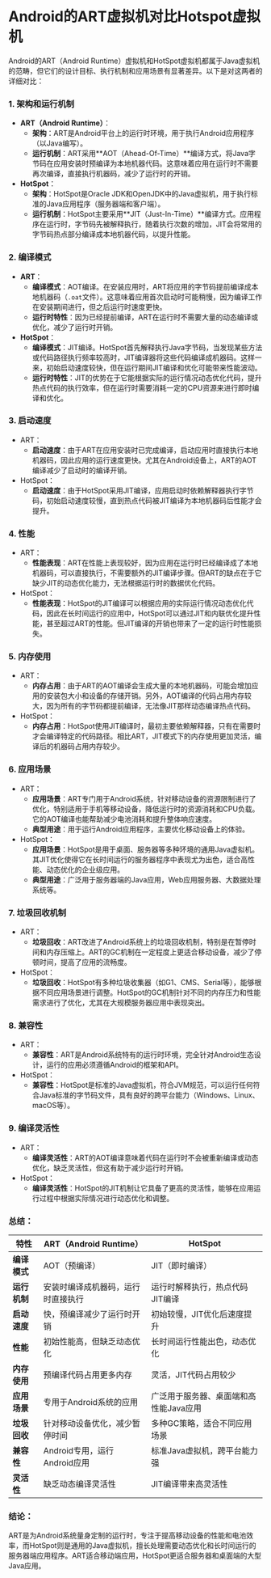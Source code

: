 # Android的ART虚拟机对比Hotspot虚拟机

Android的ART（Android Runtime）虚拟机和HotSpot虚拟机都属于Java虚拟机的范畴，但它们的设计目标、执行机制和应用场景有显著差异。以下是对这两者的详细对比：

### 1. **架构和运行机制**

- **ART（Android Runtime）**：
  - **架构**：ART是Android平台上的运行时环境，用于执行Android应用程序（以Java编写）。
  - **运行机制**：ART采用**AOT（Ahead-Of-Time）**编译方式，将Java字节码在应用安装时预编译为本地机器代码。这意味着应用在运行时不需要再次编译，直接执行机器码，减少了运行时的开销。
- **HotSpot**：
  - **架构**：HotSpot是Oracle JDK和OpenJDK中的Java虚拟机，用于执行标准的Java应用程序（服务器端和客户端）。
  - **运行机制**：HotSpot主要采用**JIT（Just-In-Time）**编译方式。应用程序在运行时，字节码先被解释执行，随着执行次数的增加，JIT会将常用的字节码热点部分编译成本地机器代码，以提升性能。

### 2. **编译模式**

- **ART**：
  - **编译模式**：AOT编译。在安装应用时，ART将应用的字节码提前编译成本地机器码（`.oat`文件）。这意味着应用首次启动时可能稍慢，因为编译工作在安装期间进行，但之后运行时速度更快。
  - **运行时特性**：因为已经提前编译，ART在运行时不需要大量的动态编译或优化，减少了运行时开销。
- **HotSpot**：
  - **编译模式**：JIT编译。HotSpot首先解释执行Java字节码，当发现某些方法或代码路径执行频率较高时，JIT编译器将这些代码编译成机器码。这样一来，初始启动速度较快，但在运行期间JIT编译和优化可能带来性能波动。
  - **运行时特性**：JIT的优势在于它能根据实际的运行情况动态优化代码，提升热点代码的执行效率，但在运行时需要消耗一定的CPU资源来进行即时编译和优化。

### 3. **启动速度**

- ART：
  - **启动速度**：由于ART在应用安装时已完成编译，启动应用时直接执行本地机器码，因此应用的运行速度更快。尤其在Android设备上，ART的AOT编译减少了启动时的编译开销。
- HotSpot：
  - **启动速度**：由于HotSpot采用JIT编译，应用启动时依赖解释器执行字节码，初始启动速度较慢，直到热点代码被JIT编译为本地机器码后性能才会提升。

### 4. **性能**

- ART：
  - **性能表现**：ART在性能上表现较好，因为应用在运行时已经编译成了本地机器码，可以直接执行，不需要额外的JIT编译步骤。但ART的缺点在于它缺少JIT的动态优化能力，无法根据运行时的数据优化代码。
- HotSpot：
  - **性能表现**：HotSpot的JIT编译可以根据应用的实际运行情况动态优化代码，因此在长时间运行的应用中，HotSpot可以通过JIT和内联优化提升性能，甚至超过ART的性能。但JIT编译的开销也带来了一定的运行时性能损失。

### 5. **内存使用**

- ART：
  - **内存占用**：由于ART的AOT编译会生成大量的本地机器码，可能会增加应用的安装包大小和设备的存储开销。另外，AOT编译的代码占用内存较大，因为所有的字节码都提前编译，无法像JIT那样动态编译热点代码。
- HotSpot：
  - **内存占用**：HotSpot使用JIT编译时，最初主要依赖解释器，只有在需要时才会编译特定的代码路径。相比ART，JIT模式下的内存使用更加灵活，编译后的机器码占用内存较少。

### 6. **应用场景**

- ART：
  - **应用场景**：ART专门用于Android系统，针对移动设备的资源限制进行了优化，特别适用于手机等移动设备，降低运行时的资源消耗和CPU负载。它的AOT编译也能帮助减少电池消耗和提升整体响应速度。
  - **典型用途**：用于运行Android应用程序，主要优化移动设备上的体验。
- HotSpot：
  - **应用场景**：HotSpot是用于桌面、服务器等多种环境的通用Java虚拟机。其JIT优化使得它在长时间运行的服务器程序中表现尤为出色，适合高性能、动态优化的企业级应用。
  - **典型用途**：广泛用于服务器端的Java应用，Web应用服务器、大数据处理系统等。

### 7. **垃圾回收机制**

- ART：
  - **垃圾回收**：ART改进了Android系统上的垃圾回收机制，特别是在暂停时间和内存压缩上。ART的GC机制在一定程度上更适合移动设备，减少了停顿时间，提高了应用的流畅度。
- HotSpot：
  - **垃圾回收**：HotSpot有多种垃圾收集器（如G1、CMS、Serial等），能够根据不同应用场景进行调整。HotSpot的GC机制针对不同的内存压力和性能需求进行了优化，尤其在大规模服务器应用中表现突出。

### 8. **兼容性**

- ART：
  - **兼容性**：ART是Android系统特有的运行时环境，完全针对Android生态设计，运行的应用必须遵循Android的框架和API。
- HotSpot：
  - **兼容性**：HotSpot是标准的Java虚拟机，符合JVM规范，可以运行任何符合Java标准的字节码文件，具有良好的跨平台能力（Windows、Linux、macOS等）。

### 9. **编译灵活性**

- ART：
  - **编译灵活性**：ART的AOT编译意味着代码在运行时不会被重新编译或动态优化，缺乏灵活性，但这有助于减少运行时开销。
- HotSpot：
  - **编译灵活性**：HotSpot的JIT机制让它具备了更高的灵活性，能够在应用运行过程中根据实际情况进行动态优化和调整。

### 总结：

| 特性         | **ART（Android Runtime）**         | **HotSpot**                            |
| ------------ | ---------------------------------- | -------------------------------------- |
| **编译模式** | AOT（预编译）                      | JIT（即时编译）                        |
| **运行机制** | 安装时编译成机器码，运行时直接执行 | 运行时解释执行，热点代码JIT编译        |
| **启动速度** | 快，预编译减少了运行时开销         | 初始较慢，JIT优化后速度提升            |
| **性能**     | 初始性能高，但缺乏动态优化         | 长时间运行性能出色，动态优化           |
| **内存使用** | 预编译代码占用更多内存             | 灵活，JIT代码占用较少                  |
| **应用场景** | 专用于Android系统的应用            | 广泛用于服务器、桌面端和高性能Java应用 |
| **垃圾回收** | 针对移动设备优化，减少暂停时间     | 多种GC策略，适合不同应用场景           |
| **兼容性**   | Android专用，运行Android应用       | 标准Java虚拟机，跨平台能力强           |
| **灵活性**   | 缺乏动态编译灵活性                 | JIT编译带来高灵活性                    |

### 结论：

ART是为Android系统量身定制的运行时，专注于提高移动设备的性能和电池效率，而HotSpot则是通用的Java虚拟机，擅长处理需要动态优化和长时间运行的服务器端应用程序。ART适合移动端应用，HotSpot更适合服务器和桌面端的大型Java应用。